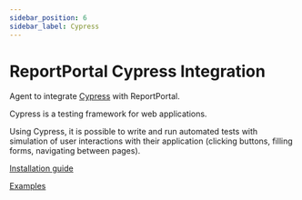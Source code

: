 ```yaml
---
sidebar_position: 6
sidebar_label: Cypress
---
```


# ReportPortal Cypress Integration

Agent to integrate [Cypress](https://www.cypress.io/) with ReportPortal.

Cypress is a testing framework for web applications.

Using Cypress, it is possible to write and run automated tests with simulation of user interactions with their application (clicking buttons, filling forms, navigating between pages).

[Installation guide](https://github.com/reportportal/agent-js-cypress#readme)

[Examples](https://github.com/reportportal/examples-js/tree/master/example-cypress)
